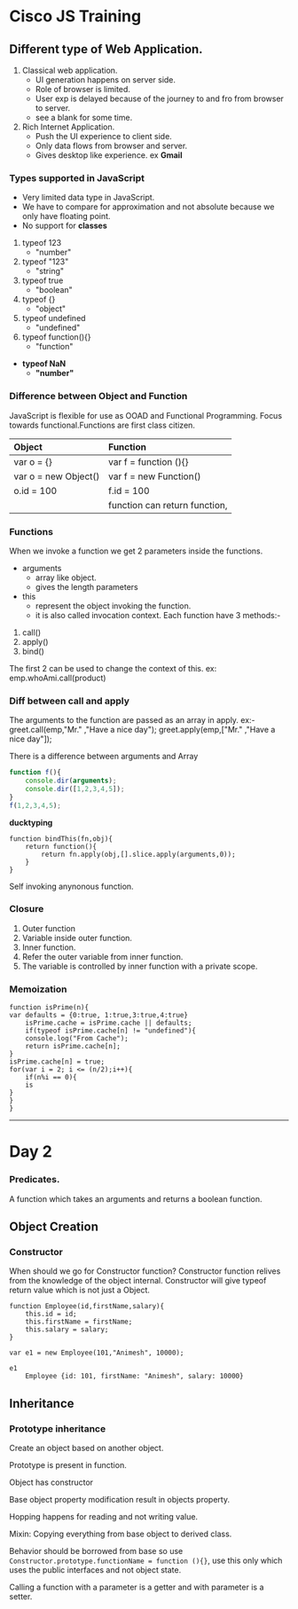 # Cisco JS Training #

## Different type of Web Application. ##

1. Classical web application.
    * UI generation happens on server side.
    * Role of browser is limited.
    * User exp is delayed because of the journey to and fro from browser to server.
    * see a blank for some time.
2. Rich Internet Application.
    * Push the UI experience to client side.
    * Only data flows from browser and server.
    * Gives desktop like experience. ex **Gmail**

### Types supported in JavaScript ###

* Very limited data type in JavaScript.
* We have to compare for approximation and not absolute because we only have floating point.
* No support for **classes**

1. typeof 123
    * "number"
2. typeof "123"
    * "string"
3. typeof true
    * "boolean"
4. typeof {}
    * "object"
5. typeof undefined
    * "undefined"
6. typeof function(){}
    * "function"

*  **typeof NaN**
    *  **"number"**

### Difference between Object and Function ###

JavaScript is flexible for use as OOAD and Functional Programming. Focus towards functional.Functions are first class citizen.


|        Object        |            Function           |
| :------------------- | :---------------------------- |
| var o = {}           | var f = function (){}         |
| var o = new Object() | var f = new Function()        |
| o.id = 100           | f.id = 100                    |
|                      | function can return function, |


### Functions ###
When we invoke a function we get 2 parameters inside the functions.
* arguments
    * array like object.
    * gives the length parameters
* this
    - represent the object invoking the function.
    - it is also called invocation context.
Each function have 3 methods:-
1. call()
2. apply()
3. bind()

The first 2 can be used to change the context of this. ex: emp.whoAmi.call(product)

### Diff between call and apply ###
The arguments to the function are passed as an array in apply.
ex:- 
greet.call(emp,"Mr." ,"Have a nice day");
greet.apply(emp,["Mr." ,"Have a nice day"]);

There is a difference between arguments and Array

````js
function f(){
    console.dir(arguments);
    console.dir([1,2,3,4,5]);
}
f(1,2,3,4,5);
````

**ducktyping**

````
function bindThis(fn,obj){
    return function(){
        return fn.apply(obj,[].slice.apply(arguments,0));
    }
}
````

Self invoking anynonous function.

### Closure ###
1. Outer function
2. Variable inside outer function.
3. Inner function.
4. Refer the outer variable from inner function.
5. The variable is controlled by inner function with a private scope.

### Memoization ###

````
function isPrime(n){
var defaults = {0:true, 1:true,3:true,4:true}
    isPrime.cache = isPrime.cache || defaults;
    if(typeof isPrime.cache[n] != "undefined"){
    console.log("From Cache");
    return isPrime.cache[n];
}
isPrime.cache[n] = true;
for(var i = 2; i <= (n/2);i++){
    if(n%i == 0){
    is
}
}
}
````

-------

# Day 2 #

### Predicates. ###
A function which takes an arguments and returns a boolean function.

## Object Creation ##

### Constructor ###

When should we go for Constructor function?
Constructor function relives from the knowledge of the object internal.
Constructor will give typeof return value which is not just a Object.

````
function Employee(id,firstName,salary){
    this.id = id;
    this.firstName = firstName;
    this.salary = salary;
}

var e1 = new Employee(101,"Animesh", 10000);

e1
    Employee {id: 101, firstName: "Animesh", salary: 10000}

````

## Inheritance ##
### Prototype inheritance ###

Create an object based on another object.

Prototype is present in function.

Object has constructor

Base object property modification result in objects property.

Hopping happens for reading and not writing value.

Mixin: Copying everything from base object to derived class.

Behavior should be borrowed from base so use `Constructor.prototype.functionName = function (){}`, use this only which uses the public interfaces and not object state.

Calling a function with a parameter is a getter and with parameter is a setter.





